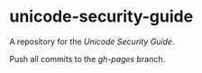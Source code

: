 unicode-security-guide
======================

A repository for the *Unicode Security Guide*.

Push all commits to the _gh-pages_ branch.
